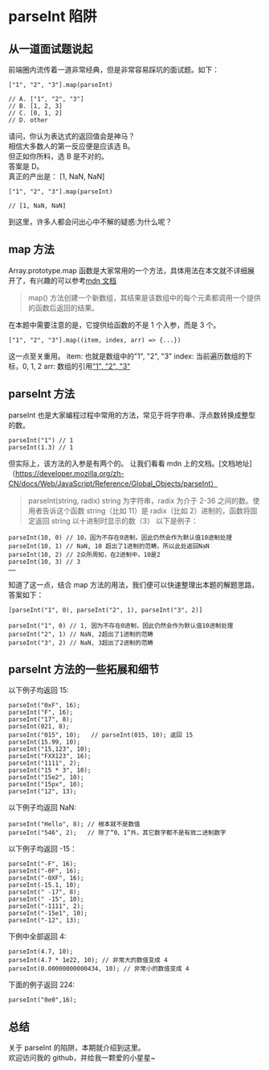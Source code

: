 # parseInt 陷阱

## 从一道面试题说起

前端圈内流传着一道非常经典，但是非常容易踩坑的面试题。如下：

```
["1", "2", "3"].map(parseInt)

// A. ["1", "2", "3"]
// B. [1, 2, 3]
// C. [0, 1, 2]
// D. other
```

请问，你认为表达式的返回值会是神马？  
相信大多数人的第一反应便是应该选 B。  
但正如你所料，选 B 是不对的。  
答案是 D。  
真正的产出是： [1, NaN, NaN]

```
["1", "2", "3"].map(parseInt)

// [1, NaN, NaN]
```

到这里，许多人都会问出心中不解的疑惑:为什么呢？

## map 方法

Array.prototype.map 函数是大家常用的一个方法，具体用法在本文就不详细展开了，有兴趣的可以参考[mdn 文档](https://developer.mozilla.org/zh-CN/docs/Web/JavaScript/Reference/Global_Objects/Array/map)

> map() 方法创建一个新数组，其结果是该数组中的每个元素都调用一个提供的函数后返回的结果。

在本题中需要注意的是，它提供给函数的不是 1 个入参，而是 3 个。

```
["1", "2", "3"].map((item, index, arr) => {...})
```

这一点至关重用。
item: 也就是数组中的"1", "2", "3"
index: 当前遍历数组的下标，0, 1, 2
arr: 数组的引用["1", "2", "3"](在本题中不重要)

## parseInt 方法

parseInt 也是大家编程过程中常用的方法，常见于将字符串、浮点数转换成整型的数。

```
parseInt("1") // 1
parseInt(1.3) // 1
```

但实际上，该方法的入参是有两个的。
让我们看看 mdn 上的文档。[文档地址]（https://developer.mozilla.org/zh-CN/docs/Web/JavaScript/Reference/Global_Objects/parseInt）

> parseInt(string, radix) string 为字符串，radix 为介于 2-36 之间的数。使用者告诉这个函数 string（比如 11）是 radix（比如 2）进制的，函数将固定返回 string 以十进制时显示的数（3）
> 以下是例子：

```
parseInt(10, 0) // 10，因为不存在0进制，因此仍然会作为默认值10进制处理
parseInt(10, 1) // NaN, 10 超出了1进制的范畴，所以此处返回NaN
parseInt(10, 2) // 2众所周知，在2进制中，10是2
parseInt(10, 3) // 3
……
```

知道了这一点，结合 map 方法的用法，我们便可以快速整理出本题的解题思路，答案如下：

```
[parseInt("1", 0), parseInt("2", 1), parseInt("3", 2)]

parseInt("1", 0) // 1, 因为不存在0进制，因此仍然会作为默认值10进制处理
parseInt("2", 1) // NaN, 2超出了1进制的范畴
parseInt("3", 2) // NaN, 3超出了2进制的范畴
```

## parseInt 方法的一些拓展和细节

以下例子均返回 15:

```
parseInt("0xF", 16);
parseInt("F", 16);
parseInt("17", 8);
parseInt(021, 8);
parseInt("015", 10);   // parseInt(015, 10); 返回 15
parseInt(15.99, 10);
parseInt("15,123", 10);
parseInt("FXX123", 16);
parseInt("1111", 2);
parseInt("15 * 3", 10);
parseInt("15e2", 10);
parseInt("15px", 10);
parseInt("12", 13);
```

以下例子均返回 NaN:

```
parseInt("Hello", 8); // 根本就不是数值
parseInt("546", 2);   // 除了“0、1”外，其它数字都不是有效二进制数字
```

以下例子均返回 -15：

```
parseInt("-F", 16);
parseInt("-0F", 16);
parseInt("-0XF", 16);
parseInt(-15.1, 10);
parseInt(" -17", 8);
parseInt(" -15", 10);
parseInt("-1111", 2);
parseInt("-15e1", 10);
parseInt("-12", 13);
```

下例中全部返回 4:

```
parseInt(4.7, 10);
parseInt(4.7 * 1e22, 10); // 非常大的数值变成 4
parseInt(0.00000000000434, 10); // 非常小的数值变成 4
```

下面的例子返回 224:

```
parseInt("0e0",16);
```

## 总结

关于 parseInt 的陷阱，本期就介绍到这里。  
欢迎访问我的 github，并给我一颗爱的小星星~
